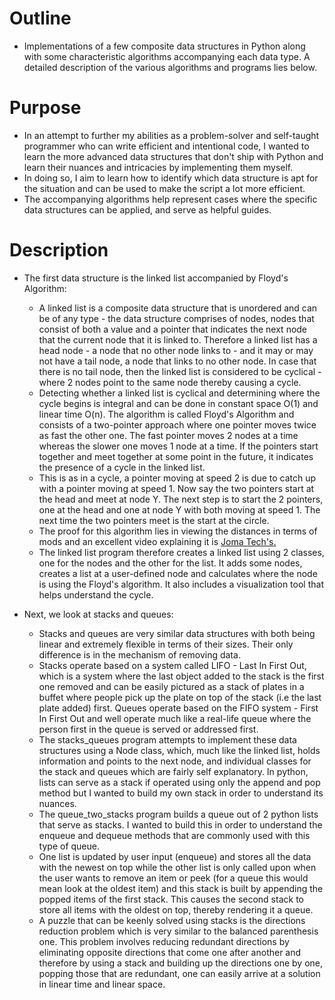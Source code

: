 # Outline

- Implementations of a few composite data structures in Python along with some characteristic algorithms accompanying each data type. A detailed description of the various algorithms and programs lies below.

# Purpose

- In an attempt to further my abilities as a problem-solver and self-taught programmer who can write efficient and intentional code, I wanted to learn the more advanced data structures that don't ship with Python and learn their nuances and intricacies by implementing them myself.
- In doing so, I aim to learn how to identify which data structure is apt for the situation and can be used to make the script a lot more efficient.
- The accompanying algorithms help represent cases where the specific data structures can be applied, and serve as helpful guides.

# Description

- The first data structure is the linked list accompanied by Floyd's Algorithm:
  - A linked list is a composite data structure that is unordered and can be of any type - the data structure comprises of nodes, nodes that consist of both a value and a pointer that indicates the next node that the current node that it is linked to. Therefore a linked list has a head node - a node that no other node links to - and it may or may not have a tail node, a node that links to no other node. In case that there is no tail node, then the linked list is considered to be cyclical - where 2 nodes point to the same node thereby causing a cycle.
  - Detecting whether a linked list is cyclical and determining where the cycle begins is integral and can be done in constant space O(1) and linear time O(n). The algorithm is called Floyd's Algorithm and consists of a two-pointer approach where one pointer moves twice as fast the other one. The fast pointer moves 2 nodes at a time whereas the slower one moves 1 node at a time. If the pointers start together and meet together at some point in the future, it indicates the presence of a cycle in the linked list.
  - This is as in a cycle, a pointer moving at speed 2 is due to catch up with a pointer moving at speed 1. Now say the two pointers start at the head and meet at node Y. The next step is to start the 2 pointers, one at the head and one at node Y with both moving at speed 1. The next time the two pointers meet is the start at the circle.
  - The proof for this algorithm lies in viewing the distances in terms of mods and an excellent video explaining it is [Joma Tech's.](https://www.youtube.com/watch?v=9YTjXqqJEFE)
  - The linked list program therefore creates a linked list using 2 classes, one for the nodes and the other for the list. It adds some nodes, creates a list at a user-defined node and calculates where the node is using the Floyd's algorithm. It also includes a visualization tool that helps understand the cycle.

- Next, we look at stacks and queues:
  - Stacks and queues are very similar data structures with both being linear and extremely flexible in terms of their sizes. Their only difference is in the mechanism of removing data.
  - Stacks operate based on a system called LIFO - Last In First Out, which is a system where the last object added to the stack is the first one removed and can be easily pictured as a stack of plates in a buffet where people pick up the plate on top of the stack (i.e the last plate added) first. Queues operate based on the FIFO system - First In First Out and well operate much like a real-life queue where the person first in the queue is served or addressed first.
  - The stacks_queues program attempts to implement these data structures using a Node class, which, much like the linked list, holds information and points to the next node, and individual classes for the stack and queues which are fairly self explanatory. In python, lists can serve as a stack if operated using only the append and pop method but I wanted to build my own stack in order to understand its nuances.
  - The queue_two_stacks program builds a queue out of 2 python lists that serve as stacks. I wanted to build this in order to understand the enqueue and dequeue methods that are commonly used with this type of queue.
  - One list is updated by user input (enqueue) and stores all the data with the newest on top while the other list is only called upon when the user wants to remove an item or peek (for a queue this would mean look at the oldest item) and this stack is built by appending the popped items of the first stack. This causes the second stack to store all items with the oldest on top, thereby rendering it a queue.
  - A puzzle that can be keenly solved using stacks is the directions reduction problem which is very similar to the balanced parenthesis one. This problem involves reducing redundant directions by eliminating opposite directions that come one after another and therefore by using a stack and building up the directions one by one, popping those that are redundant, one can easily arrive at a solution in linear time and linear space.

